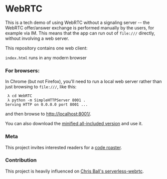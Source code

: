 WebRTC
======

This is a tech demo of using WebRTC without a signaling server -- the 
WebRTC offer/answer exchange is performed manually by the users, for example
via IM.  This means that the app can run out of `file:///` directly, without
involving a web server.

This repository contains one web client:

`index.html` runs in any modern browser

### For browsers:

In Chrome (but not Firefox), you'll need to run a local web server rather
than just browsing to `file:///`, like this:

```
 λ cd WebRTC
 λ python -m SimpleHTTPServer 8001 .
Serving HTTP on 0.0.0.0 port 8001 ...
```

and then browse to [http://localhost:8001/](http://localhost:8001/).

You can also download the [minified all-included version](https://raw.githubusercontent.com/HoffmannP/WebRTC/master/index.min.html) and use it.

### Meta

This project invites interested readers for a [code roaster](https://dev.to/hoffmann/code-roaster-webrtc-6a9).

### Contribution

This project is heavily influenced on [Chris Ball's serverless-webrtc](https://github.com/cjb/serverless-webrtc/).
